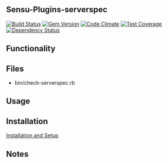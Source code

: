 ## Sensu-Plugins-serverspec

[ ![Build Status](https://travis-ci.org/sensu-plugins/sensu-plugins-serverspec.svg?branch=master)](https://travis-ci.org/sensu-plugins/sensu-plugins-serverspec)
[![Gem Version](https://badge.fury.io/rb/sensu-plugins-serverspec.svg)](http://badge.fury.io/rb/sensu-plugins-serverspec)
[![Code Climate](https://codeclimate.com/github/sensu-plugins/sensu-plugins-serverspec/badges/gpa.svg)](https://codeclimate.com/github/sensu-plugins/sensu-plugins-serverspec)
[![Test Coverage](https://codeclimate.com/github/sensu-plugins/sensu-plugins-serverspec/badges/coverage.svg)](https://codeclimate.com/github/sensu-plugins/sensu-plugins-serverspec)
[![Dependency Status](https://gemnasium.com/sensu-plugins/sensu-plugins-serverspec.svg)](https://gemnasium.com/sensu-plugins/sensu-plugins-serverspec)

## Functionality

## Files
 * bin/check-serverspec.rb

## Usage

## Installation

[Installation and Setup](http://sensu-plugins.io/docs/installation_instructions.html)

## Notes
